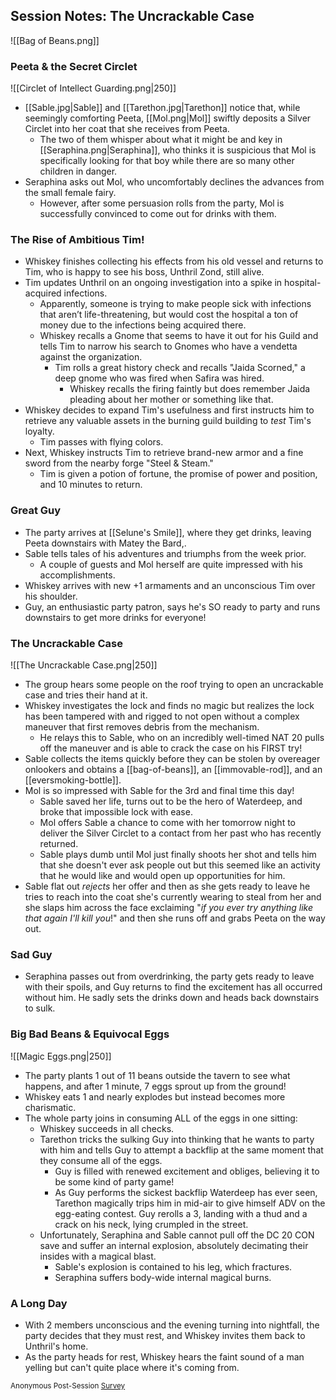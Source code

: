 ## Session Notes: The Uncrackable Case
![[Bag of Beans.png]]
### Peeta & the Secret Circlet
![[Circlet of Intellect Guarding.png|250]]
- [[Sable.jpg|Sable]] and [[Tarethon.jpg|Tarethon]] notice that, while seemingly comforting Peeta, [[Mol.png|Mol]] swiftly deposits a Silver Circlet into her coat that she receives from Peeta.
  - The two of them whisper about what it might be and key in [[Seraphina.png|Seraphina]], who thinks it is suspicious that Mol is specifically looking for that boy while there are so many other children in danger.
- Seraphina asks out Mol, who uncomfortably declines the advances from the small female fairy.
  - However, after some persuasion rolls from the party, Mol is successfully convinced to come out for drinks with them.

### The Rise of Ambitious Tim!
- Whiskey finishes collecting his effects from his old vessel and returns to Tim, who is happy to see his boss, Unthril Zond, still alive.
- Tim updates Unthril on an ongoing investigation into a spike in hospital-acquired infections.
  - Apparently, someone is trying to make people sick with infections that aren’t life-threatening, but would cost the hospital a ton of money due to the infections being acquired there.
  - Whiskey recalls a Gnome that seems to have it out for his Guild and tells Tim to narrow his search to Gnomes who have a vendetta against the organization.
    - Tim rolls a great history check and recalls "Jaida Scorned," a deep gnome who was fired when Safira was hired.
      - Whiskey recalls the firing faintly but does remember Jaida pleading about her mother or something like that.
- Whiskey decides to expand Tim's usefulness and first instructs him to retrieve any valuable assets in the burning guild building to *test* Tim's loyalty.
  - Tim passes with flying colors.
- Next, Whiskey instructs Tim to retrieve brand-new armor and a fine sword from the nearby forge "Steel & Steam."
  - Tim is given a potion of fortune, the promise of power and position, and 10 minutes to return.

### Great Guy
- The party arrives at [[Selune's Smile]], where they get drinks, leaving Peeta downstairs with Matey the Bard,.
- Sable tells tales of his adventures and triumphs from the week prior.
	- A couple of guests and Mol herself are quite impressed with his accomplishments.
- Whiskey arrives with new +1 armaments and an unconscious Tim over his shoulder.
- Guy, an enthusiastic party patron, says he's SO ready to party and runs downstairs to get more drinks for everyone!

### The Uncrackable Case
![[The Uncrackable Case.png|250]]
- The group hears some people on the roof trying to open an uncrackable case and tries their hand at it.
- Whiskey investigates the lock and finds no magic but realizes the lock has been tampered with and rigged to not open without a complex maneuver that first removes debris from the mechanism.
  - He relays this to Sable, who on an incredibly well-timed NAT 20 pulls off the maneuver and is able to crack the case on his FIRST try!
- Sable collects the items quickly before they can be stolen by overeager onlookers and obtains a [[bag-of-beans]], an [[immovable-rod]], and an [[eversmoking-bottle]].
- Mol is so impressed with Sable for the 3rd and final time this day!
	- Sable saved her life, turns out to be the hero of Waterdeep, and broke that impossible lock with ease.
	- Mol offers Sable a chance to come with her tomorrow night to deliver the Silver Circlet to a contact from her past who has  recently returned.
	- Sable plays dumb until Mol just finally shoots her shot and tells him that she doesn't ever ask people out but this seemed like an activity that he would like and would open up opportunities for him.
- Sable flat out *rejects* her offer and then as she gets ready to leave he tries to reach into the coat she's currently wearing to steal from her and she slaps him across the face exclaiming "*if you ever try anything like that again I'll kill you*!" and then she runs off and grabs Peeta on the way out.

### Sad Guy
- Seraphina passes out from overdrinking, the party gets ready to leave with their spoils, and Guy returns to find the excitement has all occurred without him. He sadly sets the drinks down and heads back downstairs to sulk.

### Big Bad Beans & Equivocal Eggs
![[Magic Eggs.png|250]]
- The party plants 1 out of 11 beans outside the tavern to see what happens, and after 1 minute, 7 eggs sprout up from the ground!
- Whiskey eats 1 and nearly explodes but instead becomes more charismatic.
- The whole party joins in consuming ALL of the eggs in one sitting:
  - Whiskey succeeds in all checks.
  - Tarethon tricks the sulking Guy into thinking that he wants to party with him and tells Guy to attempt a backflip at the same moment that they consume all of the eggs.
    - Guy is filled with renewed excitement and obliges, believing it to be some kind of party game!
    - As Guy performs the sickest backflip Waterdeep has ever seen, Tarethon magically trips him in mid-air to give himself ADV on the egg-eating contest. Guy rerolls a 3, landing with a thud and a crack on his neck, lying crumpled in the street.
  - Unfortunately, Seraphina and Sable cannot pull off the DC 20 CON save and suffer an internal explosion, absolutely decimating their insides with a magical blast.
    - Sable's explosion is contained to his leg, which fractures.
    - Seraphina suffers body-wide internal magical burns.

### A Long Day
- With 2 members unconscious and the evening turning into nightfall, the party decides that they must rest, and Whiskey invites them back to Unthril's home.
- As the party heads for rest, Whiskey hears the faint sound of a man yelling but can't quite place where it's coming from.

<small> Anonymous Post-Session [Survey](https://forms.gle/xq2Ar1MBVmDFH5Y7A)</small>